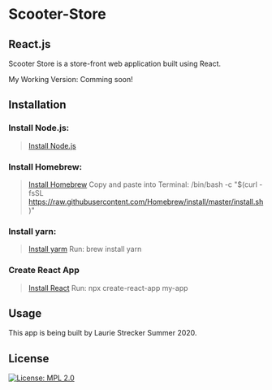 # Scooter-Store
## React.js

Scooter Store is a store-front web application built using React.

My Working Version: Comming soon!

<!--![Scooter Store]()

[See it live!](https://lauriestrecker.github.io/scooter-store-app/)-->

## Installation

### Install Node.js: 

  > [Install Node.js](https://nodejs.org/en/download/package-manager/)

### Install Homebrew: 

 > [Install Homebrew](https://brew.sh/)
 > Copy and paste into Terminal:
 > /bin/bash -c "$(curl -fsSL https://raw.githubusercontent.com/Homebrew/install/master/install.sh)"


### Install yarn: 

 > [Install yarm](https://classic.yarnpkg.com/en/docs/install/#mac-stable)
 > Run: brew install yarn

### Create React App

> [Install React](https://create-react-app.dev/docs/getting-started/)
> Run: npx create-react-app my-app

## Usage

This app is being built by Laurie Strecker Summer 2020. 

## License

[![License: MPL 2.0](https://img.shields.io/badge/License-MPL%202.0-brightgreen.svg)](https://opensource.org/licenses/MPL-2.0)